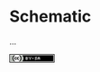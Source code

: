 # Schematic

...

![CC BY-SA 4.0](cc-by-sa-80x15.png "Creative Commons Attribution-ShareAlike 4.0 International")
